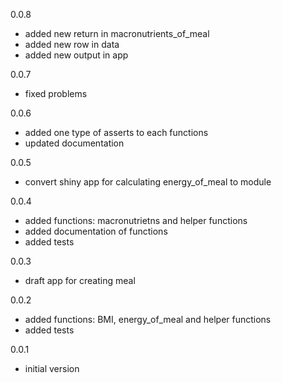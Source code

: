 0.0.8

- added new return in macronutrients_of_meal
- added new row in data
- added new output in app

0.0.7

- fixed problems

0.0.6

- added one type of asserts to each functions
- updated documentation

0.0.5

- convert shiny app for calculating energy_of_meal to module

0.0.4

- added functions: macronutrietns and helper functions
- added documentation of functions
- added tests
 
0.0.3

- draft app for creating meal

0.0.2

- added functions: BMI, energy_of_meal and helper functions
- added tests

0.0.1

- initial version
